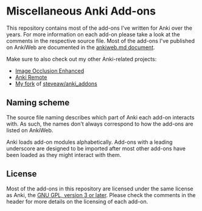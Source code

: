 # Miscellaneous Anki Add-ons

This repository contains most of the add-ons I've written for Anki over the years. For more information on each add-on please take a look at the comments in the respective source file. Most of the add-ons I've published on AnkiWeb are documented in the [ankiweb.md document](/ankiweb.md).

Make sure to also check out my other Anki-related projects:

- [Image Occlusion Enhanced](https://github.com/Glutanimate/image-occlusion-enhanced)
- [Anki Remote](https://github.com/Glutanimate/unified-remote-anki)
- [My fork](https://github.com/Glutanimate/anki-addons-misc1) of [steveaw/anki_addons](https://github.com/steveaw/anki_addons)

## Naming scheme

The source file naming describes which part of Anki each add-on interacts with. As such, the names don't always correspond to how the add-ons are listed on AnkiWeb. 

Anki loads add-on modules alphabetically. Add-ons with a leading underscore are designed to be imported after most other add-ons have been loaded as they might interact with them.

## License

Most of the add-ons in this repository are licensed under the same license as Anki, the [GNU GPL, version 3 or later](http://www.gnu.org/copyleft/gpl.html). Please check the comments in the header for more details on the licensing of each add-on.